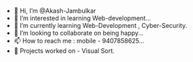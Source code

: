 - 👋 Hi, I’m @Akash-Jambulkar
- 👀 I’m interested in learning Web-development...
- 🌱 I’m currently learning Web-Development , Cyber-Security.
- 💞️ I’m looking to collaborate on being happy...
- 📫 How to reach me : mobile - 9407858625...
- 📂 Projects worked on - Visual Sort.

<!---
Akash-Jambulkar/Akash-Jambulkar is a ✨ special ✨ repository because its `README.md` (this file) appears on your GitHub profile.
You can click the Preview link to take a look at your changes.
--->
